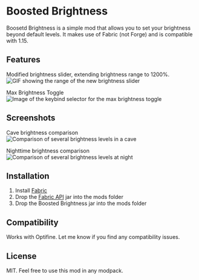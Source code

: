 # Boosted Brightness
Boosetd Brightness is a simple mod that allows you to set your brightness beyond default levels.
It makes use of Fabric (not Forge) and is compatible with 1.15.

## Features
Modified brightness slider, extending brightness range to 1200%.
![GIF showing the range of the new brightness slider](https://i.imgur.com/ngmhqSY.gif "From 0% to 1200%!")

Max Brightness Toggle
![Image of the keybind selector for the max brightness toggle](https://i.imgur.com/PMqdi68.png "Hopefully 'b' isn't taken!")

## Screenshots
Cave brightness comparison
![Comparison of several brightness levels in a cave](https://i.imgur.com/iedZ4Us.png "From 0% to 1200%!")

Nighttime brightness comparison
![Comparison of several brightness levels at night](https://i.imgur.com/pJd283P.png "From 0% to 1200%!")

## Installation
1. Install [Fabric](https://fabricmc.net/use/)
2. Drop the [Fabric API](https://www.curseforge.com/minecraft/mc-mods/fabric-api) jar into the mods folder
3. Drop the Boosted Brightness jar into the mods folder

## Compatibility
Works with Optifine. Let me know if you find any compatibility issues.

## License
MIT. Feel free to use this mod in any modpack.
